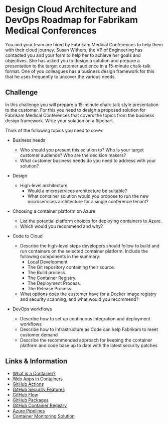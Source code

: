 # Design Cloud Architecture and DevOps Roadmap for Fabrikam Medical Conferences

You and your team are hired by Fabrikam Medical Conferences to help them with their cloud journey. Susan Withers, the VP of Engineering has contacted you and your form to help her to achieve her goals and objectives. She has asked you to design a solution and prepare a presentation to the target customer audience in a 15-minute chalk-talk format. One of you colleagues has a business design framework for this that he uses frequently to uncover the various needs.

## Challenge

In this challenge you will prepare a 15-minute chalk-talk style presentation to the customer. For this you need to design a proposed solution for Fabrikam Medical Conferences that covers the topics from the business design framework. Write your solution on a flipchart. 

Think of the following topics you need to cover.

* Business needs
  * Who should you present this solution to? Who is your target customer audience? Who are the decision makers?
  * What customer business needs do you need to address with your solution?

* Design
  * High-level architecture
    * Would a microservices architecture be suitable?
    * What container solution would you propose to run the new microservices architecture for a single conference tenant?

* Choosing a container platform on Azure
  * List the potential platform choices for deploying containers to Azure.
  * Which would you recommend and why?

* Code to Cloud
  * Describe the high-level steps developers should follow to build and run containers on the selected container platform. Include the following components in the summary:
    * Local Development
    * The Git repository containing their source.
    * The Build process.
    * The Container Registry.
    * The Deployment Process.
    * The Release Process.
  * What options does the customer have for a Docker image registry and security scanning, and what would you recommend?

* DevOps workflows
  * Describe how to set up continuous integration and deployment workflows 
  * Describe how to Infrastructure as Code can help Fabrikam to meet customer demand
  * Describe the recommended approach for keeping the container platform and code base up to date with the latest security patches 

## Links & Information

* [What is a Container?](https://www.docker.com/resources/what-container)
* [Web Apps in Containers](https://azure.microsoft.com/en-us/services/app-service/containers/)
* [GitHub Actions](https://github.com/features/actions)
* [GitHub Security Features](https://github.com/features/security)
* [GitHub Flow](https://guides.github.com/introduction/flow/)
* [GitHub Packages](https://github.com/features/packages)
* [GitHub Container Registry](https://docs.github.com/en/free-pro-team@latest/packages/getting-started-with-github-container-registry/about-github-container-registry)
* [Azure Pipelines](https://docs.microsoft.com/en-us/azure/devops/pipelines/)
* [Container Monitoring Solution](https://docs.microsoft.com/en-us/azure/azure-monitor/insights/containers)